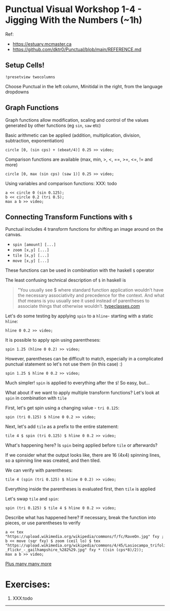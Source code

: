 # Punctual Visual Workshop 1-4 - Jigging With the Numbers (~1h)

Ref: 
 - https://estuary.mcmaster.ca
 - https://github.com/dktr0/Punctual/blob/main/REFERENCE.md

## Setup Cells!

`!presetview twocolumns`

Choose Punctual in the left column, Minitidal in the right, from the language dropdowns

## Graph Functions

Graph functions allow modification, scaling and control of the values generated by other functions (eg `sin`, `saw` etc)

Basic arithmetic can be applied (addition, multiplication, division, subtraction, exponentiation)

```
circle [0, (sin cps) + (ebeat/4)] 0.25 >> video;
```

Comparison functions are available (max, min, >, <, ==, >=, <=, != and more) 

```
circle [0, max (sin cps) (saw 1)] 0.25 >> video;
```

Using variables and comparison functions:
XXX: todo

```
a << circle 0 (sin 0.125);
b << circle 0.2 (tri 0.5);
max a b >> video;
```

## Connecting Transform Functions with `$`

Punctual includes 4 transform functions for shifting an image around on the canvas. 
 - `spin [amount] [...]`
 - `zoom [x,y] [...]`
 - `tile [x,y] [...]`
 - `move [x,y] [...]`

These functions can be used in combination with the haskell `$` operator

The least confusing technical description of `$` in haskell is

> "You usually see $ where standard function application wouldn’t have the necessary associativity and precedence for the context. And what *that* means is you usually see it used instead of parentheses to associate things that otherwise wouldn’t.
> [typeclasses.com](https://typeclasses.com/featured/dollar)

Let's do some testing by applying `spin` to a `hline`- starting with a static `hline`:

```
hline 0 0.2 >> video;
```

It is possible to apply spin using parentheses:

```
spin 1.25 (hline 0 0.2) >> video;
```

However, parentheses can be difficult to match, especially in a complicated punctual statement so let's not use them (in this case) :)

```
spin 1.25 $ hline 0 0.2 >> video;
```

Much simpler! `spin` is applied to everything after the `$`! So easy, but...

What about if we want to apply multiple transform functions? Let's look at `spin` in combination with `tile`

First, let's get spin using a changing value - `tri 0.125`:

```
spin (tri 0.125) $ hline 0 0.2 >> video;
```

Next, let's add `tile` as a prefix to the entire statement:

```
tile 4 $ spin (tri 0.125) $ hline 0 0.2 >> video;
```

What's happening here? Is `spin` being applied before `tile` or afterwards?

If we consider what the output looks like, there are 16 (4x4) spinning lines, so a spinning line was created, and then tiled.

We can verify with parentheses:

```
tile 4 (spin (tri 0.125) $ hline 0 0.2) >> video;
```

Everything inside the parentheses is evaluated first, then `tile` is applied

Let's swap `tile` and `spin`:

```
spin (tri 0.125) $ tile 4 $ hline 0 0.2 >> video;
```

Describe what has happened here? If necessary, break the function into pieces, or use parentheses to verify 



```
a << tex "https://upload.wikimedia.org/wikipedia/commons/f/fc/RaveOn.jpg" fxy ;
b << move (sqr fxy) $ zoom (ceil lo) $ tex "https://upload.wikimedia.org/wikipedia/commons/4/45/Lasiocampa_trifolii_-_Flickr_-_gailhampshire_%282%29.jpg" fxy * ((sin (cps*8)/2));
max a b >> video;
```

[Plus many many more](https://github.com/dktr0/Punctual/blob/main/REFERENCE.md#punctual-graph-functions)


# Exercises:

1. XXX:todo

---
